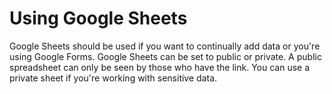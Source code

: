 # Using Google Sheets

Google Sheets should be used if you want to continually add data or you're using Google Forms. Google Sheets can be set to public or private. A public spreadsheet can only be seen by those who have the link. You can use a private sheet if you're working with sensitive data.

